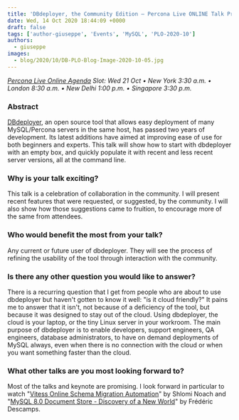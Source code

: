 ```yaml
---
title: 'DBdeployer, the Community Edition – Percona Live ONLINE Talk Preview'
date: Wed, 14 Oct 2020 18:44:09 +0000
draft: false
tags: ['author-giuseppe', 'Events', 'MySQL', 'PLO-2020-10']
authors:
  - giuseppe
images:
  - blog/2020/10/DB-PLO-Blog-Image-2020-10-05.jpg
---
```


_[Percona Live Online Agenda](https://www.percona.com/live/agenda) Slot: Wed 21 Oct • New York 3:30 a.m. • London 8:30 a.m. • New Delhi 1:00 p.m. • Singapore 3:30 p.m._

### Abstract

[DBdeployer](https://github.com/datacharmer/dbdeployer), an open source tool that allows easy deployment of many MySQL/Percona servers in the same host, has passed two years of development. Its latest additions have aimed at improving ease of use for both beginners and experts. This talk will show how to start with dbdeployer with an empty box, and quickly populate it with recent and less recent server versions, all at the command line.

### Why is your talk exciting?

This talk is a celebration of collaboration in the community. I will present recent features that were requested, or suggested, by the community. I will also show how those suggestions came to fruition, to encourage more of the same from attendees.

### Who would benefit the most from your talk?

Any current or future user of dbdeployer. They will see the process of refining the usability of the tool through interaction with the community.

### Is there any other question you would like to answer?

There is a recurring question that I get from people who are about to use dbdeployer but haven't gotten to know it well: "is it cloud friendly?" It pains me to answer that it isn't, not because of a deficiency of the tool, but because it was designed to stay out of the cloud. Using dbdeployer, the cloud is your laptop, or the tiny Linux server in your workroom. The main purpose of dbdeployer is to enable developers, support engineers, QA engineers, database administrators, to have on demand deployments of MySQL always, even when there is no connection with the cloud or when you want something faster than the cloud.

### What other talks are you most looking forward to?

Most of the talks and keynote are promising. I look forward in particular to watch "[Vitess Online Schema Migration Automation](https://sched.co/ePp6)" by Shlomi Noach and "[MySQL 8.0 Document Store - Discovery of a New World](https://sched.co/ePpc)" by Frédéric Descamps.